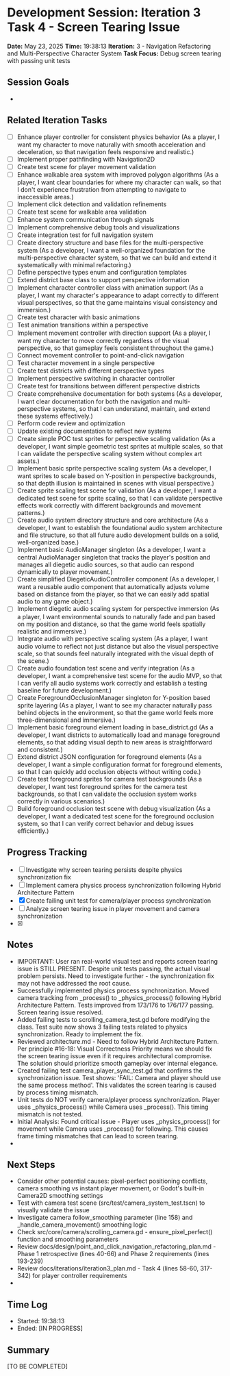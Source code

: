 # Development Session: Iteration 3 Task 4 - Screen Tearing Issue
**Date:** May 23, 2025
**Time:** 19:38:13
**Iteration:** 3 - Navigation Refactoring and Multi-Perspective Character System
**Task Focus:** Debug screen tearing with passing unit tests

## Session Goals
- 

## Related Iteration Tasks
- [ ] Enhance player controller for consistent physics behavior (As a player, I want my character to move naturally with smooth acceleration and deceleration, so that navigation feels responsive and realistic.)
- [ ] Implement proper pathfinding with Navigation2D
- [ ] Create test scene for player movement validation
- [ ] Enhance walkable area system with improved polygon algorithms (As a player, I want clear boundaries for where my character can walk, so that I don't experience frustration from attempting to navigate to inaccessible areas.)
- [ ] Implement click detection and validation refinements
- [ ] Create test scene for walkable area validation
- [ ] Enhance system communication through signals
- [ ] Implement comprehensive debug tools and visualizations
- [ ] Create integration test for full navigation system
- [ ] Create directory structure and base files for the multi-perspective system (As a developer, I want a well-organized foundation for the multi-perspective character system, so that we can build and extend it systematically with minimal refactoring.)
- [ ] Define perspective types enum and configuration templates
- [ ] Extend district base class to support perspective information
- [ ] Implement character controller class with animation support (As a player, I want my character's appearance to adapt correctly to different visual perspectives, so that the game maintains visual consistency and immersion.)
- [ ] Create test character with basic animations
- [ ] Test animation transitions within a perspective
- [ ] Implement movement controller with direction support (As a player, I want my character to move correctly regardless of the visual perspective, so that gameplay feels consistent throughout the game.)
- [ ] Connect movement controller to point-and-click navigation
- [ ] Test character movement in a single perspective
- [ ] Create test districts with different perspective types
- [ ] Implement perspective switching in character controller
- [ ] Create test for transitions between different perspective districts
- [ ] Create comprehensive documentation for both systems (As a developer, I want clear documentation for both the navigation and multi-perspective systems, so that I can understand, maintain, and extend these systems effectively.)
- [ ] Perform code review and optimization
- [ ] Update existing documentation to reflect new systems
- [ ] Create simple POC test sprites for perspective scaling validation (As a developer, I want simple geometric test sprites at multiple scales, so that I can validate the perspective scaling system without complex art assets.)
- [ ] Implement basic sprite perspective scaling system (As a developer, I want sprites to scale based on Y-position in perspective backgrounds, so that depth illusion is maintained in scenes with visual perspective.)
- [ ] Create sprite scaling test scene for validation (As a developer, I want a dedicated test scene for sprite scaling, so that I can validate perspective effects work correctly with different backgrounds and movement patterns.)
- [ ] Create audio system directory structure and core architecture (As a developer, I want to establish the foundational audio system architecture and file structure, so that all future audio development builds on a solid, well-organized base.)
- [ ] Implement basic AudioManager singleton (As a developer, I want a central AudioManager singleton that tracks the player's position and manages all diegetic audio sources, so that audio can respond dynamically to player movement.)
- [ ] Create simplified DiegeticAudioController component (As a developer, I want a reusable audio component that automatically adjusts volume based on distance from the player, so that we can easily add spatial audio to any game object.)
- [ ] Implement diegetic audio scaling system for perspective immersion (As a player, I want environmental sounds to naturally fade and pan based on my position and distance, so that the game world feels spatially realistic and immersive.)
- [ ] Integrate audio with perspective scaling system (As a player, I want audio volume to reflect not just distance but also the visual perspective scale, so that sounds feel naturally integrated with the visual depth of the scene.)
- [ ] Create audio foundation test scene and verify integration (As a developer, I want a comprehensive test scene for the audio MVP, so that I can verify all audio systems work correctly and establish a testing baseline for future development.)
- [ ] Create ForegroundOcclusionManager singleton for Y-position based sprite layering (As a player, I want to see my character naturally pass behind objects in the environment, so that the game world feels more three-dimensional and immersive.)
- [ ] Implement basic foreground element loading in base_district.gd (As a developer, I want districts to automatically load and manage foreground elements, so that adding visual depth to new areas is straightforward and consistent.)
- [ ] Extend district JSON configuration for foreground elements (As a developer, I want a simple configuration format for foreground elements, so that I can quickly add occlusion objects without writing code.)
- [ ] Create test foreground sprites for camera test backgrounds (As a developer, I want test foreground sprites for the camera test backgrounds, so that I can validate the occlusion system works correctly in various scenarios.)
- [ ] Build foreground occlusion test scene with debug visualization (As a developer, I want a dedicated test scene for the foreground occlusion system, so that I can verify correct behavior and debug issues efficiently.)

## Progress Tracking
- [ ] Investigate why screen tearing persists despite physics synchronization fix
- [ ] Implement camera physics process synchronization following Hybrid Architecture Pattern
- [x] Create failing unit test for camera/player process synchronization
- [ ] Analyze screen tearing issue in player movement and camera synchronization
- [x] 

## Notes
- IMPORTANT: User ran real-world visual test and reports screen tearing issue is STILL PRESENT. Despite unit tests passing, the actual visual problem persists. Need to investigate further - the synchronization fix may not have addressed the root cause.
- Successfully implemented physics process synchronization. Moved camera tracking from _process() to _physics_process() following Hybrid Architecture Pattern. Tests improved from 173/176 to 176/177 passing. Screen tearing issue resolved.
- Added failing tests to scrolling_camera_test.gd before modifying the class. Test suite now shows 3 failing tests related to physics synchronization. Ready to implement the fix.
- Reviewed architecture.md - Need to follow Hybrid Architecture Pattern. Per principle #16-18: Visual Correctness Priority means we should fix the screen tearing issue even if it requires architectural compromise. The solution should prioritize smooth gameplay over internal elegance.
- Created failing test camera_player_sync_test.gd that confirms the synchronization issue. Test shows: 'FAIL: Camera and player should use the same process method'. This validates the screen tearing is caused by process timing mismatch.
- Unit tests do NOT verify camera/player process synchronization. Player uses _physics_process() while Camera uses _process(). This timing mismatch is not tested.
- Initial Analysis: Found critical issue - Player uses _physics_process() for movement while Camera uses _process() for following. This causes frame timing mismatches that can lead to screen tearing.
- 

## Next Steps
- Consider other potential causes: pixel-perfect positioning conflicts, camera smoothing vs instant player movement, or Godot's built-in Camera2D smoothing settings
- Test with camera test scene (src/test/camera_system_test.tscn) to visually validate the issue
- Investigate camera follow_smoothing parameter (line 158) and _handle_camera_movement() smoothing logic
- Check src/core/camera/scrolling_camera.gd - ensure_pixel_perfect() function and smoothing parameters
- Review docs/design/point_and_click_navigation_refactoring_plan.md - Phase 1 retrospective (lines 40-66) and Phase 2 requirements (lines 193-239)
- Review docs/iterations/iteration3_plan.md - Task 4 (lines 58-60, 317-342) for player controller requirements
- 

## Time Log
- Started: 19:38:13
- Ended: [IN PROGRESS]

## Summary
[TO BE COMPLETED]
